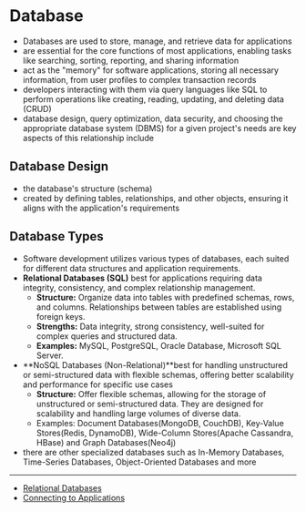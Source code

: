 # Database
- Databases are used to store, manage, and retrieve data for applications
- are essential for the core functions of most applications, enabling tasks like searching, sorting, reporting, and sharing information
- act as the "memory" for software applications, storing all necessary information, from user profiles to complex transaction records
- developers interacting with them via query languages like SQL to perform operations like creating, reading, updating, and deleting data (CRUD)
- database design, query optimization, data security, and choosing the appropriate database system (DBMS) for a given project's needs are key aspects of this relationship include


## Database Design
- the database's structure (schema) 
- created by defining tables, relationships, and other objects, ensuring it aligns with the application's requirements

## Database Types
- Software development utilizes various types of databases, each suited for different data structures and application requirements. 
- **Relational Databases (SQL)** best for applications requiring data integrity, consistency, and complex relationship management. 
    - **Structure:** Organize data into tables with predefined schemas, rows, and columns. Relationships between tables are established using foreign keys.
    - **Strengths:** Data integrity, strong consistency, well-suited for complex queries and structured data.
    - **Examples:** MySQL, PostgreSQL, Oracle Database, Microsoft SQL Server.
- **NoSQL Databases (Non-Relational)**best for handling unstructured or semi-structured data with flexible schemas, offering better scalability and performance for specific use cases
    - **Structure:** Offer flexible schemas, allowing for the storage of unstructured or semi-structured data. They are designed for scalability and handling large volumes of diverse data.
    - Examples: Document Databases(MongoDB, CouchDB), Key-Value Stores(Redis, DynamoDB), Wide-Column Stores(Apache Cassandra, HBase) and Graph Databases(Neo4j)
- there are other specialized databases such as In-Memory Databases, Time-Series Databases, Object-Oriented Databases and more
______________________________________________________________


- [Relational Databases](./RelationalDatabases/README.md)
- [Connecting to Applications](./AppConnection.md)
